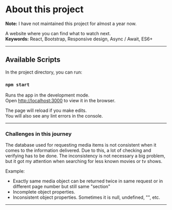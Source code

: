 # About this project

**Note:** I have not maintained this project for almost a year now.

A website where you can find what to watch next.<br/>
**Keywords:** React, Bootstrap, Responsive design, Async / Await, ES6+

---

## Available Scripts

In the project directory, you can run:

### `npm start`

Runs the app in the development mode.<br>
Open [http://localhost:3000](http://localhost:3000) to view it in the browser.

The page will reload if you make edits.<br>
You will also see any lint errors in the console.

---

### Challenges in this journey

The database used for requesting media items is not consistent when it comes to the information delivered.
Due to this, a lot of checking and verifying has to be done. The inconsistency is not necessary a big problem, but it got my attention when searching for less known movies or tv shows.

Example:

- Exactly same media object can be returned twice in same request or in different page number but still same "section"
- Incomplete object properties.
- Inconsistent object properties. Sometimes it is null, undefined, "", etc.

---
